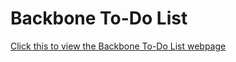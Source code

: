 # Backbone To-Do List 
[Click this to view the Backbone To-Do List webpage](https://exarp1.github.io/backboneDemo/)
